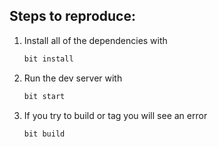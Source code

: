 ## Steps to reproduce:

1. Install all of the dependencies with

    ```sh
    bit install
    ```

2. Run the dev server with

    ```sh
    bit start
    ```
3. If you try to build or tag you will see an error

    ```sh
    bit build
    ```